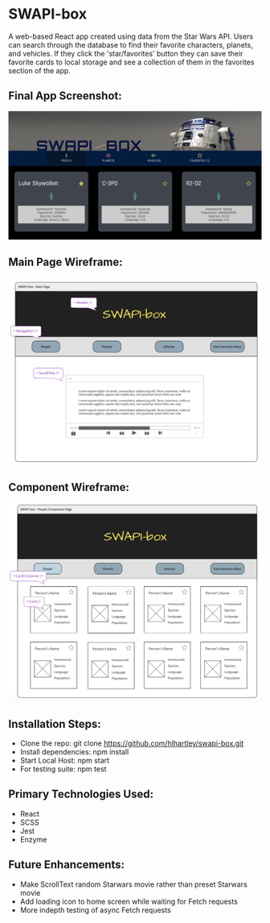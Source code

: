 # SWAPI-box
A web-based React app created using data from the Star Wars API. Users can search through the database to find their favorite characters, planets, and vehicles. If they click the 'star/favorites' button they can save their favorite cards to local storage and see a collection of them in the favorites section of the app. 

## Final App Screenshot:
![Screenshot](swapi-box-final-screenshot.png)

## Main Page Wireframe:
![Wireframe](swapi-box-wireframe-main.png)

## Component Wireframe:
![Wireframe](swapi-box-wireframe-component.png)

## Installation Steps:
- Clone the repo: git clone https://github.com/hlhartley/swapi-box.git
- Install dependencies: npm install
- Start Local Host: npm start
- For testing suite: npm test

## Primary Technologies Used:
- React
- SCSS
- Jest
- Enzyme

## Future Enhancements: 
- Make ScrollText random Starwars movie rather than preset Starwars movie
- Add loading icon to home screen while waiting for Fetch requests
- More indepth testing of async Fetch requests
